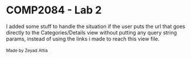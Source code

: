 ﻿<h1>COMP2084 - Lab 2</h1>
<p>
    I added some stuff to handle the situation if the user puts the url that goes directly to the 
    Categories/Details view without putting any query string params, instead of using the links i made
    to reach this view file.
    <br><br><small>Made by Zeyad Attia</small>
</p>

